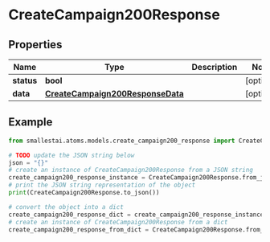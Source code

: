 # CreateCampaign200Response


## Properties

Name | Type | Description | Notes
------------ | ------------- | ------------- | -------------
**status** | **bool** |  | [optional] 
**data** | [**CreateCampaign200ResponseData**](CreateCampaign200ResponseData.md) |  | [optional] 

## Example

```python
from smallestai.atoms.models.create_campaign200_response import CreateCampaign200Response

# TODO update the JSON string below
json = "{}"
# create an instance of CreateCampaign200Response from a JSON string
create_campaign200_response_instance = CreateCampaign200Response.from_json(json)
# print the JSON string representation of the object
print(CreateCampaign200Response.to_json())

# convert the object into a dict
create_campaign200_response_dict = create_campaign200_response_instance.to_dict()
# create an instance of CreateCampaign200Response from a dict
create_campaign200_response_from_dict = CreateCampaign200Response.from_dict(create_campaign200_response_dict)
```



